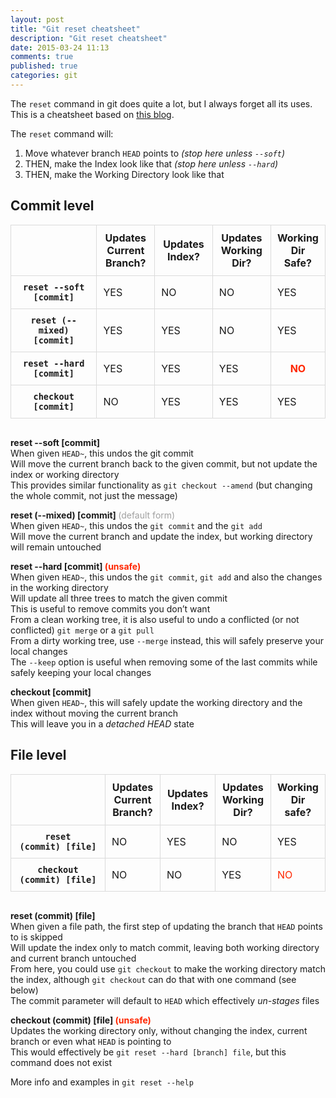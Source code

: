 ```yaml
---
layout: post
title: "Git reset cheatsheet"
description: "Git reset cheatsheet"
date: 2015-03-24 11:13
comments: true
published: true
categories: git
---
```


The `reset` command in git does quite a lot, but I always forget all its uses.  
This is a cheatsheet based on [this blog](http://git-scm.com/blog/2011/07/11/reset.html).

The `reset` command will:  
1. Move whatever branch `HEAD` points to _(stop here unless `--soft`)_  
2. THEN, make the Index look like that _(stop here unless `--hard`)_  
3. THEN, make the Working Directory look like that  


Commit level
------------

<table style="border-collapse:collapse;margin-bottom:30px;table-layout:fixed;width:100%;">
<tbody><tr>
<th style="border: 1px solid rgb(219, 219, 219); padding: 10px; margin: 0px;width:40%;">
</th>
<th style="border: 1px solid rgb(219, 219, 219); padding: 10px; margin: 0px;width:15%;">
Updates Current Branch?
</th>
<th style="border: 1px solid rgb(219, 219, 219); padding: 10px; margin: 0px;width:15%;">
Updates Index?
</th>
<th style="border: 1px solid rgb(219, 219, 219); padding: 10px; margin: 0px;width:15%;">
Updates Working Dir?
</th>
<th style="border: 1px solid rgb(219, 219, 219); padding: 10px; margin: 0px;width:15%;">
Working Dir Safe?
</th>
</tr>
<tr>
<th style="border-style:solid;border-width:1px;border-color:rgb(219,219,219);padding:10px;margin:0px;width:20%;">
<code>reset --soft [commit]</code>
</th>
<td style="border-style:solid;border-width:1px;border-color:rgb(219,219,219);padding:10px;margin:0px;width:20%;">
YES
</td>
<td style="border-style:solid;border-width:1px;border-color:rgb(219,219,219);padding:10px;margin:0px;width:20%;">
NO
</td>
<td style="border-style:solid;border-width:1px;border-color:rgb(219,219,219);padding:10px;margin:0px;width:20%;">
NO
</td>
<td style="border-style:solid;border-width:1px;border-color:rgb(219,219,219);padding:10px;margin:0px;width:20%;">
YES
</td>
</tr>
<tr>
<th style="border-style:solid;border-width:1px;border-color:rgb(219,219,219);padding:10px;margin:0px;width:20%;">
<code>reset (--mixed) [commit]</code>
</th>
<td style="border-style:solid;border-width:1px;border-color:rgb(219,219,219);padding:10px;margin:0px;width:20%;">
YES
</td>
<td style="border-style:solid;border-width:1px;border-color:rgb(219,219,219);padding:10px;margin:0px;width:20%;">
YES
</td>
<td style="border-style:solid;border-width:1px;border-color:rgb(219,219,219);padding:10px;margin:0px;width:20%;">
NO
</td>
<td style="border-style:solid;border-width:1px;border-color:rgb(219,219,219);padding:10px;margin:0px;width:20%;">
YES
</td>
</tr>
<tr>
<th style="border-style:solid;border-width:1px;border-color:rgb(219,219,219);padding:10px;margin:0px;width:20%;">
<code>reset --hard [commit]</code>
</th>
<td style="border-style:solid;border-width:1px;border-color:rgb(219,219,219);padding:10px;margin:0px;width:20%;">
YES
</td>
<td style="border-style:solid;border-width:1px;border-color:rgb(219,219,219);padding:10px;margin:0px;width:20%;">
YES
</td>
<td style="border-style:solid;border-width:1px;border-color:rgb(219,219,219);padding:10px;margin:0px;width:20%;">
YES
</td>
<th style="border-style:solid;border-width:1px;border-color:rgb(219,219,219);padding:10px;margin:0px;width:20%;">
<span style="color: rgb(255, 38, 0);">NO</span>
</th>
</tr>
<tr>
<th style="border-style:solid;border-width:1px;border-color:rgb(219,219,219);padding:10px;margin:0px;width:20%;">
<code>checkout [commit]</code>
</th>
<td style="border-style:solid;border-width:1px;border-color:rgb(219,219,219);padding:10px;margin:0px;width:20%;">
NO
</td>
<td style="border-style:solid;border-width:1px;border-color:rgb(219,219,219);padding:10px;margin:0px;width:20%;">
YES
</td>
<td style="border-style:solid;border-width:1px;border-color:rgb(219,219,219);padding:10px;margin:0px;width:20%;">
YES
</td>
<td style="border-style:solid;border-width:1px;border-color:rgb(219,219,219);padding:10px;margin:0px;width:20%;">
YES
</td>
</tr>
</tbody></table>


**reset &#45;&#45;soft [commit]**  
When given `HEAD~`, this undos the git commit  
Will move the current branch back to the given commit, but not update the index or working directory  
This provides similar functionality as `git checkout --amend` (but changing the whole commit, not just the message)  

**reset (&#45;&#45;mixed) [commit] <span style="color: rgb(160, 160, 160); font-weight: normal;">(default form)</span>**  
When given `HEAD~`, this undos the `git commit` and the `git add`  
Will move the current branch and update the index, but working directory will remain untouched  

**reset &#45;&#45;hard [commit] <span style="color: rgb(255, 38, 0);">(unsafe)</span>**  
When given `HEAD~`, this undos the `git commit`, `git add` and also the changes in the working directory  
Will update all three trees to match the given commit  
This is useful to remove commits you don’t want  
From a clean working tree, it is also useful to undo a conflicted (or not conflicted) `git merge` or a `git pull`  
From a dirty working tree, use `--merge` instead, this will safely preserve your local changes  
The `--keep` option is useful when removing some of the last commits while safely keeping your local changes  

**checkout [commit]**  
When given `HEAD~`, this will safely update the working directory and the index without moving the current branch  
This will leave you in a _detached HEAD_ state  


File level
----------

<table style="border-collapse:collapse;margin-bottom:30px;table-layout:fixed;width:100%;">
<tbody><tr>
<th style="border: 1px solid rgb(219, 219, 219); padding: 10px; margin: 0px;width:40%;">
</th>
<th style="border: 1px solid rgb(219, 219, 219); padding: 10px; margin: 0px;width:15%;">
Updates Current Branch?
</th>
<th style="border: 1px solid rgb(219, 219, 219); padding: 10px; margin: 0px;width:15%;">
Updates Index?
</th>
<th style="border: 1px solid rgb(219, 219, 219); padding: 10px; margin: 0px;width:15%;">
Updates Working Dir?
</th>
<th style="border: 1px solid rgb(219, 219, 219); padding: 10px; margin: 0px;width:15%;">
Working Dir safe?
</th>
</tr>
<tr>
<th style="border-style:solid;border-width:1px;border-color:rgb(219,219,219);padding:10px;margin:0px;width:20%;">
<code>reset (commit)&nbsp;[file]</code>
</th>
<td style="border-style:solid;border-width:1px;border-color:rgb(219,219,219);padding:10px;margin:0px;width:20%;">
NO
</td>
<td style="border-style:solid;border-width:1px;border-color:rgb(219,219,219);padding:10px;margin:0px;width:20%;">
YES
</td>
<td style="border-style:solid;border-width:1px;border-color:rgb(219,219,219);padding:10px;margin:0px;width:20%;">
NO
</td>
<td style="border-style:solid;border-width:1px;border-color:rgb(219,219,219);padding:10px;margin:0px;width:20%;">
YES
</td>
</tr>
<tr>
<th style="border-style:solid;border-width:1px;border-color:rgb(219,219,219);padding:10px;margin:0px;width:20%;">
<code>checkout (commit) [file]</code>
</th>
<td style="border-style:solid;border-width:1px;border-color:rgb(219,219,219);padding:10px;margin:0px;width:20%;">
NO
</td>
<td style="border-style:solid;border-width:1px;border-color:rgb(219,219,219);padding:10px;margin:0px;width:20%;">
NO
</td>
<td style="border-style:solid;border-width:1px;border-color:rgb(219,219,219);padding:10px;margin:0px;width:20%;">
YES
</td>
<td style="border-style:solid;border-width:1px;border-color:rgb(219,219,219);padding:10px;margin:0px;width:20%;">
<span style="color: rgb(255, 38, 0);">NO</span>
</td>
</tr>
</tbody></table>


**reset (commit) [file]**  
When given a file path, the first step of updating the branch that `HEAD` points to is skipped  
Will update the index only to match commit, leaving both working directory and current branch untouched  
From here, you could use `git checkout` to make the working directory match the index, although `git checkout` can do that with one command (see below)  
The commit parameter will default to `HEAD` which effectively _un-stages_ files  

**checkout (commit) [file] <span style="color: rgb(255, 38, 0);">(unsafe)</span>**  
Updates the working directory only, without changing the index, current branch or even what `HEAD` is pointing to  
This would effectively be `git reset --hard [branch] file`, but this command does not exist  


More info and examples in `git reset --help`

